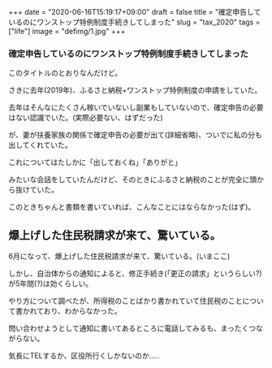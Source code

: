 +++
date = "2020-06-16T15:19:17+09:00"
draft = false
title = "確定申告しているのにワンストップ特例制度手続きしてしまった"
slug = "tax_2020"
tags = ["life"]
image = "defimg/1.jpg"
+++

<!--more-->

### 確定申告しているのにワンストップ特例制度手続きしてしまった


このタイトルのとおりなんだけど。

さきに去年(2019年)、ふるさと納税+ワンストップ特例制度の申請をしていた。

去年はそんなにたくさん稼いでいないし副業もしていないので、確定申告の必要はない認識でいた。(実際必要ない、はずだった)

が、妻が扶養家族の関係で確定申告の必要が出て(詳細省略)、ついでに私の分も出してくれていた。

これについてはたしかに「出しておくね」「ありがと」

みたいな会話をしていたんだけど、そのときにふるさと納税のことが完全に頭から抜けていた。

このときちゃんと書類を書いていれば、こんなことにはならなかった(はず)。

## 爆上げした住民税請求が来て、驚いている。

6月になって、爆上げした住民税請求が来て、驚いている。(いまここ)

しかし、自治体からの通知によると、修正手続き(「更正の請求」というらしい?)が5年間(?)は効くらしい。

やり方について調べたが、所得税のことばかり書かれていて住民税のことについて書かれており、わからなかった。

問い合わせようとして通知に書いてあるところに電話してみるも、まったくつながらない。

気長にTELするか、区役所行くしかないのか.....



<script type="text/javascript" src="/js/prism.js" async></script>
